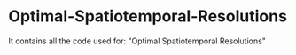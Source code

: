 # Optimal-Spatiotemporal-Resolutions
It contains all the code used for: "Optimal Spatiotemporal Resolutions"
